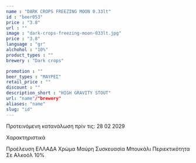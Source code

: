 ```yaml
---
name : "DARK CROPS FREEZING MOON 0.33lt"
id : "beer053"
price : "3.8"
url : ""
image : "dark-crops-freezing-moon-033lt.jpg"
price : "3.8"
language : "gr"
alchohol : "10%"
product_types : ""
brewery : "Dark crops"

promotion : ""
beer_types : "ΜΑΥΡΕΣ"
retail_price : ""
discount : ""
description_short : "HIGH GRAVITY STOUT"
url: "name"/"brewery"
aliases: "name"
slug: "id"
---
```


Προτεινόμενη κατανάλωση πρίν τις: 28 02 2029

Χαρακτηριστικά

Προέλευση
ΕΛΛΑΔΑ
Χρώμα
Μαύρη
Συσκευασία
Μπουκάλι
Περιεκτικότητα Σε Αλκοόλ
10%